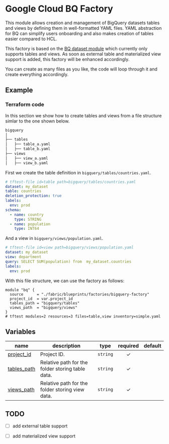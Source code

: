 # Google Cloud BQ Factory

This module allows creation and management of BigQuery datasets tables and views by defining them in well-formatted YAML files. YAML abstraction for BQ can simplify users onboarding and also makes creation of tables easier compared to HCL.

This factory is based on the [BQ dataset module](https://github.com/GoogleCloudPlatform/cloud-foundation-fabric/tree/master/modules/bigquery-dataset) which currently only supports tables and views. As soon as external table and materialized view support is added, this factory will be enhanced accordingly.

You can create as many files as you like, the code will loop through it and create everything accordingly.

## Example

### Terraform code

In this section we show how to create tables and views from a file structure simlar to the one shown below.
```bash
bigquery
│
├── tables
│   ├── table_a.yaml
│   ├── table_b.yaml
├── views
│   ├── view_a.yaml
│   ├── view_b.yaml
```

First we create the table definition in `bigquery/tables/countries.yaml`.

```yaml
# tftest-file id=table path=bigquery/tables/countries.yaml
dataset: my_dataset
table: countries
deletion_protection: true
labels:
  env: prod
schema:
  - name: country
    type: STRING
  - name: population
    type: INT64
```

And a view in  `bigquery/views/population.yaml`.

```yaml
# tftest-file id=view path=bigquery/views/population.yaml
dataset: my_dataset
view: department
query: SELECT SUM(population) from  my_dataset.countries
labels:
  env: prod
```

With this file structure, we can use the factory as follows:

```hcl
module "bq" {
  source      = "./fabric/blueprints/factories/bigquery-factory"
  project_id  = var.project_id
  tables_path = "bigquery/tables"
  views_path  = "bigquery/views"
}
# tftest modules=2 resources=3 files=table,view inventory=simple.yaml
```
<!-- BEGIN TFDOC -->

## Variables

| name | description | type | required | default |
|---|---|:---:|:---:|:---:|
| [project_id](variables.tf#L17) | Project ID. | <code>string</code> | ✓ |  |
| [tables_path](variables.tf#L22) | Relative path for the folder storing table data. | <code>string</code> | ✓ |  |
| [views_path](variables.tf#L27) | Relative path for the folder storing view data. | <code>string</code> | ✓ |  |

<!-- END TFDOC -->

## TODO

- [ ] add external table support
- [ ] add materialized view support

